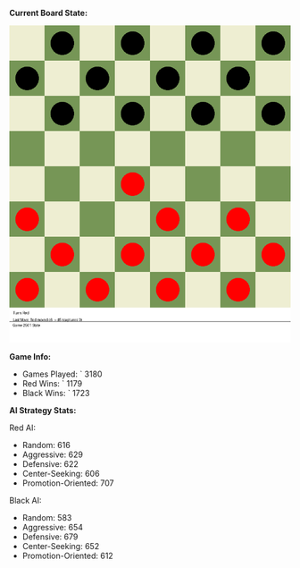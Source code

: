 
**Current Board State:**  
<!-- START_GIF -->
![Checkers Game](./checkers_game.gif)
<!-- END_GIF -->

**Game Info:**  
- Games Played: `<!-- GAMES_PLAYED --> 3180
- Red Wins: `<!-- RED_WINS --> 1179
- Black Wins: `<!-- BLACK_WINS --> 1723

<!-- AI_STATS -->
**AI Strategy Stats:**

Red AI:
- Random: 616
- Aggressive: 629
- Defensive: 622
- Center-Seeking: 606
- Promotion-Oriented: 707

Black AI:
- Random: 583
- Aggressive: 654
- Defensive: 679
- Center-Seeking: 652
- Promotion-Oriented: 612
